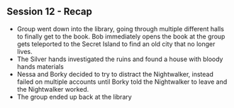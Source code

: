 ## Session 12 - Recap

- Group went down into the library, going through multiple different halls to finally get to the book. Bob immediately opens the book at the group gets teleported to the Secret Island to find an old city that no longer lives. 
- The Silver hands investigated the ruins and found a house with bloody hands materials
- Nessa and Borky decided to try to distract the Nightwalker, instead failed on multiple accounts until Borky told the Nightwalker to leave and the Nightwalker worked.
- The group ended up back at the library
